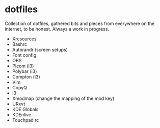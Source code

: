 # dotfiles

Collection of dotfiles, gathered bits and pieces from everywhere on the internet, to be honest.
Always a work in progress.  

- Xresources
- Bashrc
- Autorandr (screen setups)
- Font config
- OBS
- Picom (i3)
- Polybar (i3)
- Compton (i3)
- Vim
- CopyQ
- i3
- Xmodmap (change the mapping of the mod key)
- URxvt
- KDE Globals
- KDEnlive
- Touchpad rc
